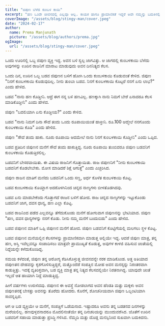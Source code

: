 ```yaml
---
title: "ಜಿಪುಣ ಬೆಳೆದ ಕುಂಬಳ ಕಾಯಿ"
excerpt: "ಹಣ ಒಂದೇ ಜೀವನದಲ್ಲಿ ಎಲ್ಲವೂ ಅಲ್ಲ. ಕಾಯಕ ಹಾಗೂ ಪ್ರಾಮಾಣಿಕತೆ ಇದ್ದರೆ ಅವೇ ನಮ್ಮನ್ನು ಬದುಕಿನಲ್ಲಿ ಮುನ್ನಡೆಸುತ್ತವೆ. ನಮ್ಮ ಜೀವನಕ್ಕೆ ಎಸ್ಟು ಬೇಕು ಅಷ್ಟನ್ನೇ ಕೂಡಿಟ್ಟು ಹೊಟ್ಟೆತುಂಬಾ ಊಟ ಮಾಡಿ ಕೈಲಾದಷ್ಟು ಕೆಲಸ ಮಾಡಿ ಬೇರೆಯವರಿಗೂ ಸಲ್ಪ ಸಹಾಯ ಮಾಡಿ ಬಾಳಬೇಕು."
coverImage: "/assets/blog/stingy-man/cover.jpeg"
date: "2024-02-17"
author:
  name: Prema Manjunath
  picture: "/assets/blog/authors/prema.jpg"
ogImage:
  url: "/assets/blog/stingy-man/cover.jpeg"
---
```


ಒಂದು ಊರಿನಲ್ಲಿ ಒಬ್ಬ ಜಿಪುಣ ವ್ಯಕ್ತಿ ಇದ್ದ. ಅವನ ಬಳಿ ಸ್ವಲ್ಪ ಜಾಗವಿತ್ತು. ಆ ಜಾಗದಲ್ಲಿ ಕುಂಬಳಕಾಯಿ ಬೆಳೆದು ಅವುಗಳನ್ನು ಊರಿನ ರಾಜನಿಗೆ ಮಾರಾಟ ಮಾಡುವುದು ಅವನ ದಿನನಿತ್ಯದ ಕೆಲಸ.

ಒಂದು ದಿನ, ಊರಿನ ಒಬ್ಬ ಬಡವ ಜಿಪುಣನ ಬಳಿಗೆ ಹೋಗಿ ಒಂದು ಕುಂಬಳಕಾಯಿ ಕೊಡುವಂತೆ ಕೇಳಿದ. ಜಿಪುಣ "ನಿನಗೆ ಕುಂಬಳಕಾಯಿ ಕೊಡುವುದಿಲ್ಲ. ನೀನು ತುಂಬಾ ಬಡವ. ನಿನಗೆ ಕುಂಬಳಕಾಯಿ ಕೊಟ್ಟರೆ ನನಗೆ ಏನು ಲಾಭ?" ಎಂದು ಹೇಳಿದ.

ಬಡವ "ನಾನು ಹಣ ಕೊಡ್ತೀನಿ. ಆದ್ರೆ ಈಗ ನನ್ನ ಬಳಿ ಹಣವಿಲ್ಲ. ಹಣಕ್ಕಾಗಿ ನಾನು ನಿಮಗೆ ಬೇರೆ ಏನಾದರೂ ಕೆಲಸ ಮಾಡಿಕೊಡ್ತೀನಿ" ಎಂದು ಹೇಳಿದ.

ಜಿಪುಣ "ಬದಲಿಯಾಗಿ ಏನು ಕೊಡ್ತೀಯ?" ಎಂದು ಕೇಳಿದ.

ಬಡವ "ನಾನು ನಿಮಗೆ ದಿನಾ ಸೌದೆ ತಂದು ಒಂದು ರೂಪಾಯಿಯಂತೆ ಹಾಕ್ತೀನಿ. ರೂ.100 ಆದ್ಮೇಲೆ ನನಗೊಂದು ಕುಂಬಳಕಾಯಿ ಕೊಡಿ" ಎಂದು ಹೇಳಿದ.

ಜಿಪುಣ "ಸೌದೆ ತಂದು ಹಾಕು. ನೂರು ರೂಪಾಯಿ ಆದಮೇಲೆ ನಾನು ನಿನಗೆ ಕುಂಬಳಕಾಯಿ ಕೊಡ್ತೀನಿ" ಎಂದು ಒಪ್ಪಿದ.

ಬಡವ ಪ್ರತಿದಿನ ಜಿಪುಣನ ಮನೆಗೆ ಸೌದೆ ತಂದು ಹಾಕುತ್ತಿದ್ದ. ನೂರು ರೂಪಾಯಿ ತುಂಬಿದರೂ ಜಿಪುಣ ಬಡವನಿಗೆ ಕುಂಬಳಕಾಯಿ ಕೊಡುತ್ತಿರಲಿಲ್ಲ.

ಬಡವನಿಗೆ ಬೇಸರವಾಯಿತು. ಈ ವಿಷಯ ರಾಜನಿಗೆ ಗೊತ್ತಾಯಿತು. ರಾಜ ಜಿಪುಣನಿಗೆ "ನೀನು ಕುಂಬಳಕಾಯಿ ಬಡವನಿಗೆ ಕೊಡಲೇಬೇಕು. ಮೋಸ ಮಾಡಿದರೆ ಶಿಕ್ಷೆ ಆಗುತ್ತೆ" ಎಂದು ಎಚ್ಚರಿಸಿದ.

ಜಿಪುಣ ರಾಜನ ಮಾತಿಗೆ ಮಣಿದು ಬಡವನಿಗೆ ಒಂದು ಸಣ್ಣ, ಅರ್ಧ ಕೊಳೆತ ಕುಂಬಳಕಾಯಿ ಕೊಟ್ಟ.

ಬಡವ ಕುಂಬಳಕಾಯಿ ಕೊಯ್ದಾಗ ಅದರೊಳಗಿನಿಂದ ಚಿನ್ನದ ನಾಣ್ಯಗಳು ಬೀಳತೊಡಗಿದವು.

ಬಡವ ಏನು ಮಾಡಬೇಕೆಂದು ಗೊತ್ತಾಗದೆ ರಾಜನ ಬಳಿಗೆ ಹೋದ. ರಾಜ ಚಿನ್ನದ ನಾಣ್ಯಗಳನ್ನು ಇಟ್ಟುಕೊಂಡು ಬಡವನಿಗೆ ಜಾಗ, ದವಸ ಧಾನ್ಯ, ಹಣ ಎಲ್ಲಾ ಕೊಟ್ಟ.

ಬಡವ ರಾಜನಿಂದ ಪಡೆದ ಎಲ್ಲವನ್ನೂ ತೆಗೆದುಕೊಂಡು ಮನೆಗೆ ಹೋಗುವಾಗ ಜಿಪುಣನನ್ನು ಭೇಟಿಯಾದ. ಜಿಪುಣ "ಹಣ, ದವಸ ಧಾನ್ಯಗಳನ್ನು ನನಗೆ ಕೊಡು. ನೀನು ನಮ್ಮ ಮನೆಗೆ ಬಂದುಬಿಡು" ಎಂದು ಹೇಳಿದ.

ಬಡವ ಜಿಪುಣನ ಮಾತಿಗೆ ಒಪ್ಪಿ ಜಿಪುಣನ ಮನೆಗೆ ಹೋದ. ಜಿಪುಣ ಬಡವನಿಗೆ ಕೊಟ್ಟಿಗೆಯಲ್ಲಿ ಮಲಗಲು ಸ್ಥಳ ಕೊಟ್ಟ.

ಬಡವ ಜಿಪುಣನ ಮನೆಯಲ್ಲಿನ ಕೆಲಸಗಳನ್ನು ಪ್ರಾಮಾಣಿಕವಾಗಿ ಮಾಡುತ್ತ ಅಲ್ಲಿಯೇ ಇದ್ದ. ಆದರೆ ಜಿಪುಣ ಮಾತ್ರ, ತನ್ನ ಹಣ, ಆಸ್ತಿ ಇವೆಲ್ಲವನ್ನೂ ಸಂಪಾದಿಸಲು ಮಾತ್ರವೇ ಪ್ರಾಮುಖ್ಯತೆ ಕೊಡುತ್ತ, ಅವುಗಳ ಕಾಳಜಿ ವಹಿಸುವ ಚಿಂತೆಯಲ್ಲಿ ನಿದ್ದೆಯನ್ನೇ ಕಳೆದುಕೊಂಡಿದ್ದ.

ಸಮಯ ಕಳೆದಂತೆ, ಜಿಪುಣ ತನ್ನ ಆರೋಗ್ಯ ಕೆಡಿಸಿಕೊಳ್ಳುತ್ತ ಜೀವನವನ್ನೇ ನರಕ ಮಾಡಿಕೊಂಡ. ಅತ್ತ ಅತಿಯಾದ ಜಿಪುಣತನ ದೇಹವನ್ನು ಕೃಶಗೊಳಿಸುತ್ತಿದ್ದರೆ, ಮತ್ತೊಂದೆಡೆ ಸಂಪತ್ತಿನ ಮೋಹ ಅವನ ಮನಸ್ಸನ್ನು ನಿರಂತರವಾಗಿ ಕಾಡುತ್ತಿತ್ತು. ಇದಕ್ಕೆ ವ್ಯತಿರಿಕ್ತವಾಗಿ, ಬಡ ವ್ಯಕ್ತಿ ಮಾತ್ರ ತನ್ನ ನಿತ್ಯದ ಕೆಲಸದಲ್ಲಿಯೇ ನಿರತನಾಗಿದ್ದ. ಯಾವುದೇ ಚಿಂತೆ ಇಲ್ಲದೆ ಆತ ಹಾಯಾಗಿ ನಿದ್ದೆ ಮಾಡುತ್ತಿದ್ದ.

ಹೀಗೆ ವರ್ಷಗಳು ಉರುಳಿದವು. ಜಿಪುಣನ ಈ ಅವಸ್ಥೆ ನೋಡಲಾಗದ ಅವನ ಹೆಂಡತಿ ಮತ್ತು ಮಕ್ಕಳು ಅವನ ಜಿಪುಣತನಕ್ಕೆ ಬೇಸತ್ತು ಅವನನ್ನು ತೊರೆದು ಹೋದರು. ಕೊನೆಗೆ, ಶೋಚನೀಯವಾಗಿ ಜಿಪುಣ ಒಬ್ಬಂಟಿಯಾಗಿ ಸಾವನ್ನಪ್ಪಿದ.

ಆಗ ಆ ಬಡ ವ್ಯಕ್ತಿಯೇ ಆ ಮನೆಗೆ, ಸಂಪತ್ತಿಗೆ ಒಡೆಯನಾದ. ಇಷ್ಟಾದರೂ ಅವನು ತನ್ನ ಬಡತನದ ದಿನಗಳನ್ನು ಮರೆಯಲಿಲ್ಲ. ಹಣವುಳ್ಳವನಾದರೂ ಮೊದಲಿನಂತೆಯೇ ತನ್ನ ದಿನಚರಿಯನ್ನು ಮುಂದುವರೆಸಿದ. ಜೊತೆಗೆ ಊರಿನ ಬಡವರಿಗೆ ಸಹಾಯ ಮಾಡುತ್ತಾ ಪ್ರಸಿದ್ಧಿ ಗಳಿಸಿದ. ನೆಮ್ಮದಿ ಮತ್ತು ದೊಡ್ಡ ಮನಸ್ಸಿನಿಂದ ಸುಖವಾಗಿ ಬದುಕಿದನು.
